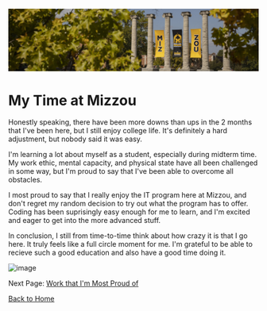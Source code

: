 ![image](mizzoucolumns1.jpg)
# My Time at Mizzou

Honestly speaking, there have been more downs than ups in the 2 months that I've been here, but I still enjoy college life. It's definitely a hard adjustment, but nobody said it was easy.

I'm learning a lot about myself as a student, especially during midterm time. My work ethic, mental capacity, and physical state have all been challenged in some way, but I'm proud to say that I've been able to overcome all obstacles.

I most proud to say that I really enjoy the IT program here at Mizzou, and don't regret my random decision to try out what the program has to offer. Coding has been suprisingly easy enough for me to learn, and I'm excited and eager to get into the more advanced stuff.

In conclusion, I still from time-to-time think about how crazy it is that I go here. It truly feels like a full circle moment for me. I'm grateful to be able to recieve such a good education and also have a good time doing it. 

![image](https://bloximages.newyork1.vip.townnews.com/stltoday.com/content/tncms/assets/v3/editorial/c/c2/cc21c850-ebc9-595a-91cf-9d6fa4c0d1ab/58547c8543e91.image.jpg?resize=1200%2C480)

Next Page: [Work that I'm Most Proud of](page6.md)

[Back to Home](README.md)
